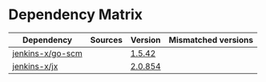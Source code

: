 # Dependency Matrix

Dependency | Sources | Version | Mismatched versions
---------- | ------- | ------- | -------------------
[jenkins-x/go-scm](https://github.com/jenkins-x/go-scm) |  | [1.5.42]() | 
[jenkins-x/jx](https://github.com/jenkins-x/jx) |  | [2.0.854](https://github.com/jenkins-x/jx/releases/tag/v2.0.854) | 

